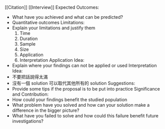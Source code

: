 [[Citation]]
[[Interview]]
Expected Outcomes: 
- What have you achieved and what can be predicted? 
- Quantitative outcomes
Limitations:
- Explain your limitations and justify them
	1. Time
	2. Duration
	3. Sample
	4. Size
	5. Application
	6. Interpretation
Application Idea: 
- Explain where your findings can not be applied or used
Interpretation Idea:
- 不要把話說得太滿
- 沒有一個 solution 可以取代其他所有的 solution
Suggestions:
- Provide some tips if the proposal is to be put into practice
Significance and Contribution:
- How could your findings benefit the studied population
- What problem have you solved and how can your solution make a difference in the bigger picture?
- What have you failed to solve and how could this failure benefit future investigations?